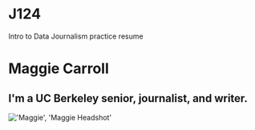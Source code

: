 # J124
Intro to Data Journalism practice resume
# Maggie Carroll
## I'm a UC Berkeley senior, journalist, and writer.
!['Maggie', 'Maggie Headshot'](https://drive.google.com/file/d/1319oHuAru7SN1hwOenD0TO4rpin9-nRd/view?usp=sharing)
